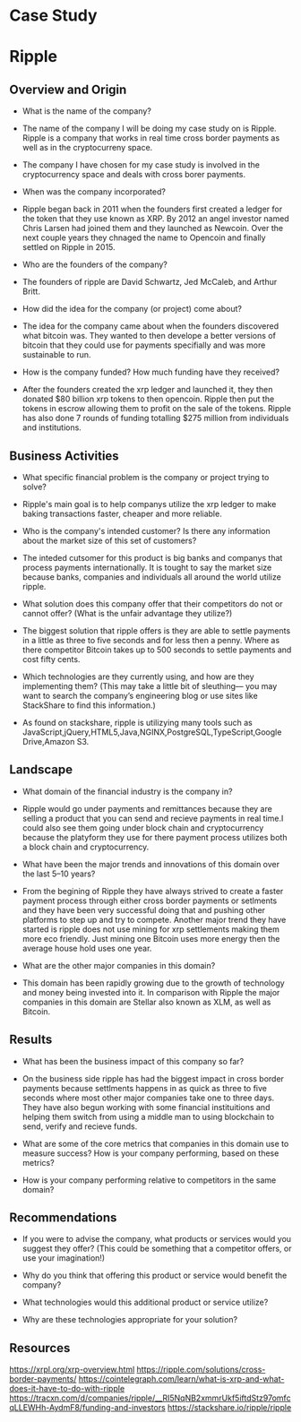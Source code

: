 # Case Study
# Ripple

## Overview and Origin

* What is the name of the company?
* The name of the company I will be doing my case study on is Ripple. Ripple is a company that works in real time cross border payments as well as in the cryptocurreny space.
* The company I have chosen for my case study is involved in the cryptocurrency space and deals with cross borer payments.

* When was the company incorporated?
* Ripple began back in 2011 when the founders first created a ledger for the token that they use known as XRP. By 2012 an angel investor named Chris Larsen had joined them and they launched as Newcoin. Over the next couple years they chnaged the name to Opencoin and finally settled on Ripple in 2015.

* Who are the founders of the company?
* The founders of ripple are David Schwartz, Jed McCaleb, and Arthur Britt. 

* How did the idea for the company (or project) come about?
* The idea for the company came about when the founders discovered what bitcoin was. They wanted to then develope a better versions of bitcoin that they could use for payments specifially and was more sustainable to run.

* How is the company funded? How much funding have they received?
* After the founders created the xrp ledger and launched it, they then donated $80 billion xrp tokens to then opencoin. Ripple then put the tokens in escrow allowing them to profit on the sale of the tokens. Ripple has also done 7 rounds of funding totalling $275 million from individuals and institutions. 


## Business Activities

* What specific financial problem is the company or project trying to solve?
* Ripple's main goal is to help companys utilize the xrp ledger to make baking transactions faster, cheaper and more reliable. 

* Who is the company's intended customer?  Is there any information about the market size of this set of customers?
* The inteded cutsomer for this product is big banks and companys that process payments internationally. It is tought to say the market size because banks, companies and individuals all around the world utilize ripple. 

* What solution does this company offer that their competitors do not or cannot offer? (What is the unfair advantage they utilize?)
* The biggest solution that ripple offers is they are able to settle payments in a little as three to five seconds and for less then a penny. Where as there competitor Bitcoin takes up to 500 seconds to settle payments and cost fifty cents. 

* Which technologies are they currently using, and how are they implementing them? (This may take a little bit of sleuthing–– you may want to search the company’s engineering blog or use sites like StackShare to find this information.)
* As found on stackshare, ripple is utilizying many tools such as JavaScript,jQuery,HTML5,Java,NGINX,PostgreSQL,TypeScript,Google Drive,Amazon S3.


## Landscape

* What domain of the financial industry is the company in?
* Ripple would go under payments and remittances because they are selling a product that you can send and recieve payments in real time.I could also see them going under block chain and cryptocurrency because the platyform they use for there payment process utilizes both a block chain and cryptocurrency.

* What have been the major trends and innovations of this domain over the last 5–10 years?
* From the begining of Ripple they have always strived to create a faster payment process through either cross border payments or setlments and they have been very successful doing that and pushing other platforms to step up and try to compete. Another major trend they have started is ripple does not use mining for xrp settlements making them more eco friendly. Just mining one Bitcoin uses more energy then the average house hold uses one year.

* What are the other major companies in this domain?
* This domain has been rapidly growing due to the growth of technology and money being invested into it. In comparison with Ripple the major companies in this domain are Stellar also known as XLM, as well as Bitcoin. 


## Results

* What has been the business impact of this company so far?
* On the business side ripple has had the biggest impact in cross border payments because settlments happens in as quick as three to five seconds where most other major companies take one to three days. They have also begun working with some financial instituitions and helping them switch from using a middle man to using blockchain to send, verify and recieve funds.  

* What are some of the core metrics that companies in this domain use to measure success? How is your company performing, based on these metrics?

* How is your company performing relative to competitors in the same domain?


## Recommendations

* If you were to advise the company, what products or services would you suggest they offer? (This could be something that a competitor offers, or use your imagination!)

* Why do you think that offering this product or service would benefit the company?

* What technologies would this additional product or service utilize?

* Why are these technologies appropriate for your solution?


## Resources
https://xrpl.org/xrp-overview.html
https://ripple.com/solutions/cross-border-payments/
https://cointelegraph.com/learn/what-is-xrp-and-what-does-it-have-to-do-with-ripple
https://tracxn.com/d/companies/ripple/__RI5NqNB2xmmrUkf5iftdStz97omfcqLLEWHh-AydmF8/funding-and-investors
https://stackshare.io/ripple/ripple
